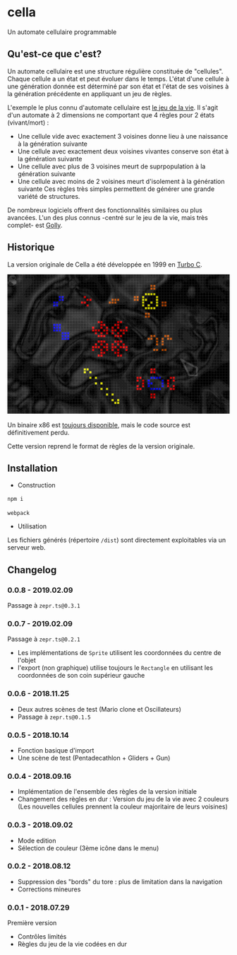 # cella
Un automate cellulaire programmable

## Qu'est-ce que c'est?

Un automate cellulaire est une structure régulière constituée de "cellules". Chaque cellule a un état et peut évoluer dans le temps. L'état d'une cellule à une génération donnée est déterminé par son état et l'état de ses voisines à la génération précédente en appliquant un jeu de règles.

L'exemple le plus connu d'automate cellulaire est [le jeu de la vie](https://fr.wikipedia.org/wiki/Jeu_de_la_vie). Il s'agit d'un automate à 2 dimensions ne comportant que 4 règles pour 2 états (vivant/mort) :
- Une cellule vide avec exactement 3 voisines donne lieu à une naissance à la génération suivante
- Une cellule avec exactement deux voisines vivantes conserve son état à la génération suivante
- Une cellule avec plus de 3 voisines meurt de suprpopulation à la génération suivante
- Une cellule avec moins de 2 voisines meurt d'isolement à la génération suivante
Ces règles très simples permettent de générer une grande variété de structures.

De nombreux logiciels offrent des fonctionnalités similaires ou plus avancées. L'un des plus connus -centré sur le jeu de la vie, mais très complet- est [Golly](http://golly.sourceforge.net/).

## Historique

La version originale de Cella a été développée en 1999 en [Turbo C](https://fr.wikipedia.org/wiki/Turbo_C). 

![Une capture d'écran de la version originale de Cella](./readme_images/screenshot_cella.png)

Un binaire x86 est [toujours disponible](http://glenn.sanson.free.fr/v2/content_files/cella.zip), mais le code source est définitivement perdu. 

Cette version reprend le format de règles de la version originale.

## Installation

- Construction

```
npm i

webpack
```

- Utilisation

Les fichiers générés (répertoire ```/dist```) sont directement exploitables via un serveur web.

## Changelog

### 0.0.8 - 2019.02.09

Passage à `zepr.ts@0.3.1`

### 0.0.7 - 2019.02.09

Passage à `zepr.ts@0.2.1`
- Les implémentations de `Sprite` utilisent les coordonnées du centre de l'objet
- l'export (non graphique) utilise toujours le `Rectangle` en utilisant les coordonnées de son coin supérieur gauche

### 0.0.6 - 2018.11.25

- Deux autres scènes de test (Mario clone et Oscillateurs)
- Passage à `zepr.ts@0.1.5`

### 0.0.5 - 2018.10.14

- Fonction basique d'import
- Une scène de test (Pentadecathlon + Gliders + Gun)

### 0.0.4 - 2018.09.16

- Implémentation de l'ensemble des règles de la version initiale
- Changement des règles en dur : Version du jeu de la vie avec 2 couleurs (Les nouvelles cellules prennent la couleur majoritaire de leurs voisines)

### 0.0.3 - 2018.09.02

- Mode edition
- Sélection de couleur (3ème icône dans le menu)

### 0.0.2 - 2018.08.12

- Suppression des "bords" du tore : plus de limitation dans la navigation
- Corrections mineures

### 0.0.1 - 2018.07.29

Première version

- Contrôles limités
- Règles du jeu de la vie codées en dur

